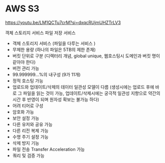 AWS S3
=
https://youtu.be/LM1QCTu7crM?si=dxqcRUjmUHZTrLV3

객체 스토리지 서비스 파일 저장 서비스

- 객체 스토리지 서비스 (파일을 다루는 서비스 )
- 무제한 용량 (하나의 파일은 5TB의 제한 존재)
- 버킷 단위로 구분 (디렉터리 개념, global unique, 웹호스팅시 도메인과 버킷 명이 같아야 한다)
- 버전 관리 가능 
- 99.999999...%의 내구성 (9가 11개)
- 정적 호스팅 가능 
- 업로드와 업데이트/삭제의 데이터 일관성 모델이 다름 (생성시에는 업로드 후에 바로 그 파일을 읽는 것이 가능, 업데이트/삭제시에는 궁극적 일관성 지향으로 약간의 시간 후 반영이 되며 원자성 확보는 불가능 하다)
- 어려 티어로 구성
- 암호화 가능
- 보안 설정 가능
- 다른 유저와 공유 가능
- 다른 리전 복제 가능
- 수명 주기 설정 가능
- 삭제 방지 기능
- 파일 전송 Transfer Acceleration 가능
- 쿼리 및 검증 가능







